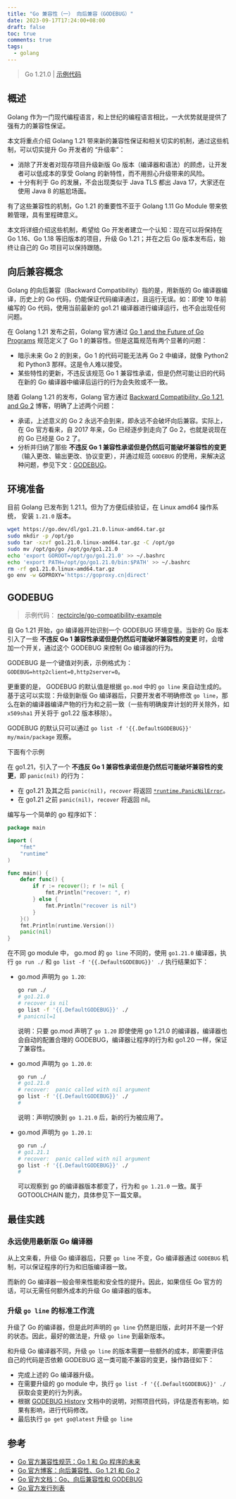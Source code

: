 ```yaml
---
title: "Go 兼容性（一） 向后兼容（GODEBUG）"
date: 2023-09-17T17:24:00+08:00
draft: false
toc: true
comments: true
tags:
  - golang
---
```


> Go 1.21.0 | [示例代码](https://github.com/rectcircle/go-compatibility-example)

## 概述

Golang 作为一门现代编程语言，和上世纪的编程语言相比，一大优势就是提供了强有力的兼容性保证。

本文将重点介绍 Golang 1.21 带来新的兼容性保证和相关切实的机制，通过这些机制，可以切实提升 Go 开发者的 “升级率”：

* 消除了开发者对现存项目升级新版 Go 版本（编译器和语法）的顾虑，让开发者可以低成本的享受 Golang 的新特性，而不用担心升级带来的风险。
* 十分有利于 Go 的发展，不会出现类似于 Java TLS 都出 Java 17，大家还在使用 Java 8 的尴尬场面。

有了这些兼容性的机制，Go 1.21 的重要性不亚于 Golang 1.11 Go Module 带来依赖管理，具有里程碑意义。

本文将详细介绍这些机制，希望给 Go 开发者建立一个认知：现在可以将保持在 Go 1.16、Go 1.18 等旧版本的项目，升级 Go 1.21；并在之后 Go 版本发布后，始终让自己的 Go 项目可以保持跟随。

## 向后兼容概念

Golang 的向后兼容（Backward Compatibility）指的是，用新版的 Go 编译器编译，历史上的 Go 代码，仍能保证代码编译通过，且运行无误。如：即使 10 年前编写的 Go 代码，使用当前最新的 go1.21 编译器进行编译运行，也不会出现任何问题。

在 Golang 1.21 发布之前，Golang 官方通过 [Go 1 and the Future of Go Programs](https://go.dev/doc/go1compat) 规范定义了 Go 1 的兼容性。但是这篇规范有两个显著的问题：

* 暗示未来 Go 2 的到来，Go 1 的代码可能无法再 Go 2 中编译，就像 Python2 和 Python3 那样。这是令人难以接受。
* 某些特性的更新，不违反该规范 Go 1 兼容性承诺，但是仍然可能让旧的代码在新的 Go 编译器中编译后运行的行为会失败或不一致。

随着 Golang 1.21 的发布，Golang 官方通过 [Backward Compatibility, Go 1.21, and Go 2](https://go.dev/blog/compat) 博客，明确了上述两个问题：

* 承诺，上述意义的 Go 2 永远不会到来，即永远不会破坏向后兼容。实际上，在 Go 官方看来，自 2017 年来，Go 已经逐步到走向了 Go 2，也就是说现在的 Go 已经是 Go 2 了。
* 分析并归纳了那些 **不违反 Go 1 兼容性承诺但是仍然后可能破坏兼容性的变更** （输入更改、输出更改、协议变更），并通过规范 `GODEBUG` 的使用，来解决这种问题，参见下文：[GODEBUG](#godebug)。

## 环境准备

目前 Golang 已发布到 1.21.1。但为了方便后续验证，在 Linux amd64 操作系统， 安装 `1.21.0` 版本。

```bash
wget https://go.dev/dl/go1.21.0.linux-amd64.tar.gz
sudo mkdir -p /opt/go
sudo tar -xzvf go1.21.0.linux-amd64.tar.gz -C /opt/go
sudo mv /opt/go/go /opt/go/go1.21.0
echo 'export GOROOT=/opt/go/go1.21.0' >> ~/.bashrc
echo 'export PATH=/opt/go/go1.21.0/bin:$PATH' >> ~/.bashrc
rm -rf go1.21.0.linux-amd64.tar.gz
go env -w GOPROXY='https://goproxy.cn|direct'
```

## GODEBUG

> 示例代码： [rectcircle/go-compatibility-example](https://github.com/rectcircle/go-compatibility-example)

自 Go 1.21 开始，go 编译器开始识别一个 GODEBUG 环境变量。当新的 Go 版本引入了一些 **不违反 Go 1 兼容性承诺但是仍然后可能破坏兼容性的变更** 时，会增加一个开关，通过这个 GODEBUG 来控制 Go 编译器的行为。

GODEBUG 是一个键值对列表，示例格式为： `GODEBUG=http2client=0,http2server=0`。

更重要的是， GODEBUG 的默认值是根据 `go.mod` 中的 `go line` 来自动生成的。基于这可以实现：升级到新版 Go 编译器后，只要开发者不明确修改 `go line`，那么在新的编译器编译产物的行为和之前一致（一些有明确废弃计划的开关除外，如 `x509sha1` 开关将于 go1.22 版本移除）。

GODEBUG 的默认只可以通过 `go list -f '{{.DefaultGODEBUG}}' my/main/package` 观察。

下面有个示例

在 go1.21，引入了一个 **不违反 Go 1 兼容性承诺但是仍然后可能破坏兼容性的变更**，即 `panic(nil)` 的行为：

* 在 go1.21 及其之后 `panic(nil)`，`recover` 将返回 [`*runtime.PanicNilError`](https://tip.golang.org/pkg/runtime/#PanicNilError)。
* 在 go1.21 之前 `panic(nil)`，`recover` 将返回 nil。

编写与一个简单的 go 程序如下：

```go
package main

import (
	"fmt"
	"runtime"
)

func main() {
	defer func() {
		if r := recover(); r != nil {
			fmt.Println("recover: ", r)
		} else {
			fmt.Println("recover is nil")
		}
	}()
	fmt.Println(runtime.Version())
	panic(nil)
}
```

在不同 go module 中， go.mod 的 `go line` 不同的，使用 `go1.21.0` 编译器，执行 `go run ./` 和 `go list -f '{{.DefaultGODEBUG}}' ./` 执行结果如下：

* go.mod 声明为 `go 1.20`:

    ```bash
    go run ./
    # go1.21.0
    # recover is nil
    go list -f '{{.DefaultGODEBUG}}' ./
    # panicnil=1
    ```

    说明：只要 go.mod 声明了 `go 1.20` 即使使用 go 1.21.0 的编译器，编译器也会自动的配置合理的 GODEBUG，编译器让程序的行为和 go1.20 一样，保证了兼容性。

* go.mod 声明为 `go 1.20.0`:

    ```bash
    go run ./
    # go1.21.0
    # recover:  panic called with nil argument
    go list -f '{{.DefaultGODEBUG}}' ./
    #
    ```

    说明：声明切换到 `go 1.21.0` 后，新的行为被应用了。

* go.mod 声明为 `go 1.20.1`:

    ```bash
    go run ./
    # go1.21.1
    # recover:  panic called with nil argument
    go list -f '{{.DefaultGODEBUG}}' ./
    #
    ```

    可以观察到 go 的编译器版本都变了，行为和 `go 1.21.0` 一致。属于 GOTOOLCHAIN 能力，具体参见下一篇文章。

## 最佳实践

### 永远使用最新版 Go 编译器

从上文来看，升级 Go 编译器后，只要 `go line` 不变，Go 编译器通过 `GODEBUG` 机制，可以保证程序的行为和旧版编译器一致。

而新的 Go 编译器一般会带来性能和安全性的提升。因此，如果信任 Go 官方的话，可以无需任何额外成本的升级 Go 编译器的版本。

### 升级 `go line` 的标准工作流

升级了 Go 的编译器，但是此时声明的 `go line` 仍然是旧版，此时并不是一个好的状态。因此，最好的做法是，升级 `go line` 到最新版本。

和升级 Go 编译器不同，升级 `go line` 的版本需要一些额外的成本，即需要评估自己的代码是否依赖 GODEBUG 这一类可能不兼容的变更，操作路径如下：

* 完成上述的 Go 编译器升级。
* 在需要升级的 go module 中，执行 `go list -f '{{.DefaultGODEBUG}}' ./` 获取会变更的行为列表。
* 根据 [GODEBUG History](https://go.dev/doc/godebug#history) 文档中的说明，对照项目代码，评估是否有影响，如果有影响，进行代码修改。
* 最后执行 `go get go@latest` 升级 `go line`

## 参考

* [Go 官方兼容性规范：Go 1 和 Go 程序的未来](https://go.dev/doc/go1compat)
* [Go 官方博客：向后兼容性、Go 1.21 和 Go 2](https://go.dev/blog/compat)
* [Go 官方文档：Go、向后兼容性和 GODEBUG](https://go.dev/doc/godebug)
* [Go 官方发行列表](https://go.dev/dl/)
